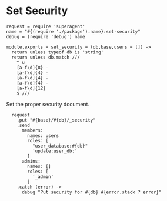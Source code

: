 Set Security
============

    request = require 'superagent'
    name = "#{(require './package').name}:set-security"
    debug = (require 'debug') name

    module.exports = set_security = (db,base,users = []) ->
      return unless typeof db is 'string'
      return unless db.match ///
        ^ u
        [a-f\d]{8} -
        [a-f\d]{4} -
        [a-f\d]{4} -
        [a-f\d]{4} -
        [a-f\d]{12}
        $ ///

Set the proper security document.

      request
        .put "#{base}/#{db}/_security"
        .send
          members:
            names: users
            roles: [
              "user_database:#{db}"
              'update:user_db:'
            ]
          admins:
            names: []
            roles: [
              '_admin'
            ]
        .catch (error) ->
          debug "Put security for #{db} #{error.stack ? error}"
